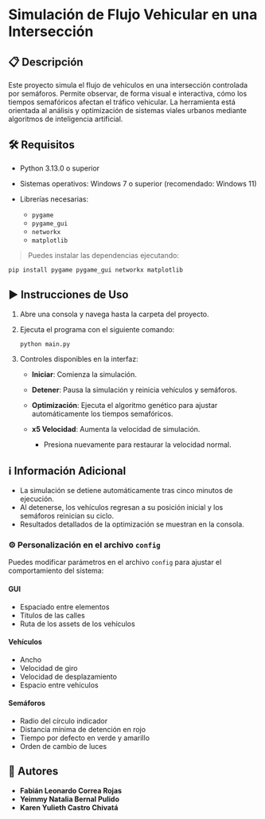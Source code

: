 # Simulación de Flujo Vehicular en una Intersección

## 📋 Descripción

Este proyecto simula el flujo de vehículos en una intersección controlada por semáforos. Permite observar, de forma visual e interactiva, cómo los tiempos semafóricos afectan el tráfico vehicular. La herramienta está orientada al análisis y optimización de sistemas viales urbanos mediante algoritmos de inteligencia artificial.

## 🛠️ Requisitos

- Python 3.13.0 o superior
- Sistemas operativos: Windows 7 o superior (recomendado: Windows 11)
- Librerías necesarias:

  - `pygame`
  - `pygame_gui`
  - `networkx`
  - `matplotlib`

> Puedes instalar las dependencias ejecutando:

```bash
pip install pygame pygame_gui networkx matplotlib

```

## ▶️ Instrucciones de Uso

1.  Abre una consola y navega hasta la carpeta del proyecto.
2.  Ejecuta el programa con el siguiente comando:

    ```bash
    python main.py

    ```

3.  Controles disponibles en la interfaz:

    - **Iniciar**: Comienza la simulación.
    - **Detener**: Pausa la simulación y reinicia vehículos y semáforos.
    - **Optimización**: Ejecuta el algoritmo genético para ajustar automáticamente los tiempos semafóricos.
    - **x5 Velocidad**: Aumenta la velocidad de simulación.

      - Presiona nuevamente para restaurar la velocidad normal.

## ℹ️ Información Adicional

- La simulación se detiene automáticamente tras cinco minutos de ejecución.
- Al detenerse, los vehículos regresan a su posición inicial y los semáforos reinician su ciclo.
- Resultados detallados de la optimización se muestran en la consola.

### ⚙️ Personalización en el archivo `config`

Puedes modificar parámetros en el archivo `config` para ajustar el comportamiento del sistema:

#### GUI

- Espaciado entre elementos
- Títulos de las calles
- Ruta de los assets de los vehículos

#### Vehículos

- Ancho
- Velocidad de giro
- Velocidad de desplazamiento
- Espacio entre vehículos

#### Semáforos

- Radio del círculo indicador
- Distancia mínima de detención en rojo
- Tiempo por defecto en verde y amarillo
- Orden de cambio de luces

## 👥 Autores

- **Fabián Leonardo Correa Rojas**
- **Yeimmy Natalia Bernal Pulido**
- **Karen Yulieth Castro Chivatá**
